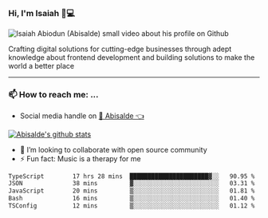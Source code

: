 ### Hi, I'm Isaiah 🌻💻

<img src="https://res.cloudinary.com/abisalde/image/upload/c_scale,h_311,w_816/v1616039512/Abisalde_github.gif" alt="Isaiah Abiodun (Abisalde) small video about his profile on Github">

Crafting digital solutions for cutting-edge businesses through adept knowledge about frontend development and building solutions to make the world a better place
<hr>

### 📫 How to reach me: ...
- Social media handle on <a href="https://twitter.com/abisalde">🔔  Abisalde   👈</a>


[![Abisalde's github stats](https://github-readme-stats.vercel.app/api?username=abisalde)](https://github.com/abisalde/github-readme-stats)

- 👯 I’m looking to collaborate with open source community
- ⚡ Fun fact: Music is a therapy for me


<!--
**abisalde/Abisalde** is a ✨ _special_ ✨ repository because its `README.md` (this file) appears on your GitHub profile.

Here are some ideas to get you started:


- 👯 I’m looking to collaborate with open source community
- 🤔 I’m looking for help with ...
- 💬 Ask me about ...
- 📫 How to reach me: ...
- 😄 Pronouns: ...
- ⚡ Fun fact: ...
-->

<!--START_SECTION:waka-->

```txt
TypeScript        17 hrs 28 mins  ██████████████████████▓░░   90.95 %
JSON              38 mins         ▓░░░░░░░░░░░░░░░░░░░░░░░░   03.31 %
JavaScript        20 mins         ▒░░░░░░░░░░░░░░░░░░░░░░░░   01.81 %
Bash              16 mins         ▒░░░░░░░░░░░░░░░░░░░░░░░░   01.40 %
TSConfig          12 mins         ▒░░░░░░░░░░░░░░░░░░░░░░░░   01.12 %
```

<!--END_SECTION:waka-->

